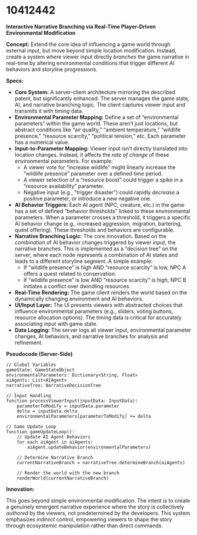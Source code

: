 # 10412442

**Interactive Narrative Branching via Real-Time Player-Driven Environmental Modification**

**Concept:** Extend the core idea of influencing a game world through external input, but move beyond simple location modification. Instead, create a system where viewer input directly *branches* the game narrative in real-time by altering environmental conditions that trigger different AI behaviors and storyline progressions.

**Specs:**

*   **Core System:** A server-client architecture mirroring the described patent, but significantly enhanced. The server manages the game state, AI, and narrative branching logic. The client captures viewer input and transmits it with timing data.
*   **Environmental Parameter Mapping:** Define a set of “environmental parameters” within the game world. These aren’t just locations, but abstract conditions like “air quality,” “ambient temperature,” “wildlife presence,” “resource scarcity,” “political tension,” etc. Each parameter has a numerical value.
*   **Input-to-Parameter Mapping:** Viewer input isn’t directly translated into location changes. Instead, it affects the *rate of change* of these environmental parameters. For example:
    *   A viewer vote for “increase wildlife” might linearly increase the “wildlife presence” parameter over a defined time period.
    *   A viewer selection of a “resource boost” could trigger a spike in a “resource availability” parameter.
    *   Negative input (e.g., "trigger disaster") could rapidly *decrease* a positive parameter, or introduce a new negative one.
*   **AI Behavior Triggers:** Each AI agent (NPC, creature, etc.) in the game has a set of defined “behavior thresholds” linked to these environmental parameters. When a parameter crosses a threshold, it triggers a specific AI behavior change (e.g., increased aggression, migration, bartering, quest offering). These thresholds and behaviors are configurable.
*   **Narrative Branching Logic:**  The core innovation.  Based on the *combination* of AI behavior changes triggered by viewer input, the narrative branches.  This is implemented as a “decision tree” on the server, where each node represents a combination of AI states and leads to a different storyline segment.  A simple example:
    *   If “wildlife presence” is high AND “resource scarcity” is low, NPC A offers a quest related to conservation.
    *   If “wildlife presence” is low AND “resource scarcity” is high, NPC B initiates a conflict over dwindling resources.
*   **Real-Time Rendering:** The game client renders the world based on the dynamically changing environment and AI behaviors.
*   **UI/Input Layer:**  The UI presents viewers with abstracted choices that influence environmental parameters (e.g., sliders, voting buttons, resource allocation options). The timing data is critical for accurately associating input with game state.
*   **Data Logging:** The server logs all viewer input, environmental parameter changes, AI behaviors, and narrative branches for analysis and refinement.

**Pseudocode (Server-Side)**

```
// Global Variables
gameState: GameStateObject
environmentalParameters: Dictionary<String, Float>
aiAgents: List<AIAgent>
narrativeTree: NarrativeDecisionTree

// Input Handling
function processViewerInput(inputData: InputData):
    parameterToModify = inputData.parameter
    delta = inputData.delta
    environmentalParameters[parameterToModify] += delta

// Game Update Loop
function gameUpdateLoop():
    // Update AI Agent Behaviors
    for each aiAgent in aiAgents:
        aiAgent.updateBehavior(environmentalParameters)

    // Determine Narrative Branch
    currentNarrativeBranch = narrativeTree.determineBranch(aiAgents)

    // Render the world with the new branch
    renderWorld(currentNarrativeBranch)
```

**Innovation:**

This goes beyond simple environmental modification.  The intent is to create a genuinely emergent narrative experience where the story is collectively *authored* by the viewers, not predetermined by the developers. This system emphasizes *indirect* control, empowering viewers to shape the story through ecosystemic manipulation rather than direct commands.